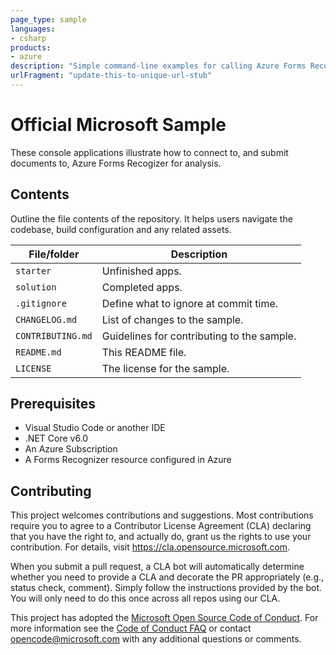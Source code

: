```yaml
---
page_type: sample
languages:
- csharp
products:
- azure
description: "Simple command-line examples for calling Azure Forms Recognizer."
urlFragment: "update-this-to-unique-url-stub"
---
```


# Official Microsoft Sample

<!-- 
Guidelines on README format: https://review.docs.microsoft.com/help/onboard/admin/samples/concepts/readme-template?branch=master
Guidance on onboarding samples to docs.microsoft.com/samples: https://review.docs.microsoft.com/help/onboard/admin/samples/process/onboarding?branch=master
Taxonomies for products and languages: https://review.docs.microsoft.com/new-hope/information-architecture/metadata/taxonomies?branch=master
-->

These console applications illustrate how to connect to, and submit documents to, Azure Forms Recogizer for analysis.

## Contents

Outline the file contents of the repository. It helps users navigate the codebase, build configuration and any related assets.

| File/folder       | Description                                |
|-------------------|--------------------------------------------|
| `starter`         | Unfinished apps.                           |
| `solution`        | Completed apps.                            |
| `.gitignore`      | Define what to ignore at commit time.      |
| `CHANGELOG.md`    | List of changes to the sample.             |
| `CONTRIBUTING.md` | Guidelines for contributing to the sample. |
| `README.md`       | This README file.                          |
| `LICENSE`         | The license for the sample.                |

## Prerequisites

- Visual Studio Code or another IDE
- .NET Core v6.0
- An Azure Subscription
- A Forms Recognizer resource configured in Azure

## Contributing

This project welcomes contributions and suggestions.  Most contributions require you to agree to a
Contributor License Agreement (CLA) declaring that you have the right to, and actually do, grant us
the rights to use your contribution. For details, visit https://cla.opensource.microsoft.com.

When you submit a pull request, a CLA bot will automatically determine whether you need to provide
a CLA and decorate the PR appropriately (e.g., status check, comment). Simply follow the instructions
provided by the bot. You will only need to do this once across all repos using our CLA.

This project has adopted the [Microsoft Open Source Code of Conduct](https://opensource.microsoft.com/codeofconduct/).
For more information see the [Code of Conduct FAQ](https://opensource.microsoft.com/codeofconduct/faq/) or
contact [opencode@microsoft.com](mailto:opencode@microsoft.com) with any additional questions or comments.
